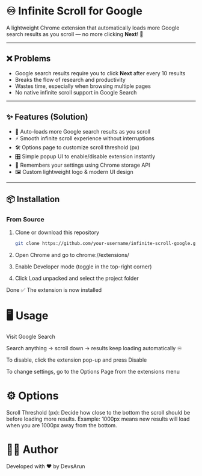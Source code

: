 # ♾️ Infinite Scroll for Google

A lightweight Chrome extension that automatically loads more Google search results as you scroll — no more clicking **Next**! 🚀  

---
## ❌ Problems
- Google search results require you to click **Next** after every 10 results  
- Breaks the flow of research and productivity  
- Wastes time, especially when browsing multiple pages  
- No native infinite scroll support in Google Search  

---


## ✨ Features (Solution)
- 🔄 Auto-loads more Google search results as you scroll  
- ⚡ Smooth infinite scroll experience without interruptions  
- 🛠️ Options page to customize scroll threshold (px)  
- 🎛️ Simple popup UI to enable/disable extension instantly  
- 💾 Remembers your settings using Chrome storage API  
- 🖼️ Custom lightweight logo & modern UI design  

---

## 📦 Installation

### From Source
1. Clone or download this repository  
   ```bash
   git clone https://github.com/your-username/infinite-scroll-google.git
2. Open Chrome and go to chrome://extensions/

3. Enable Developer mode (toggle in the top-right corner)

4. Click Load unpacked and select the project folder

Done ✅ The extension is now installed

# 🖥️ Usage

Visit Google Search

Search anything → scroll down → results keep loading automatically ♾️

To disable, click the extension pop-up and press Disable

To change settings, go to the Options Page from the extensions menu

# ⚙️ Options

Scroll Threshold (px):
Decide how close to the bottom the scroll should be before loading more results.
Example: 1000px means new results will load when you are 1000px away from the bottom.

# 👨‍💻 Author

Developed with ❤️ by DevsArun

